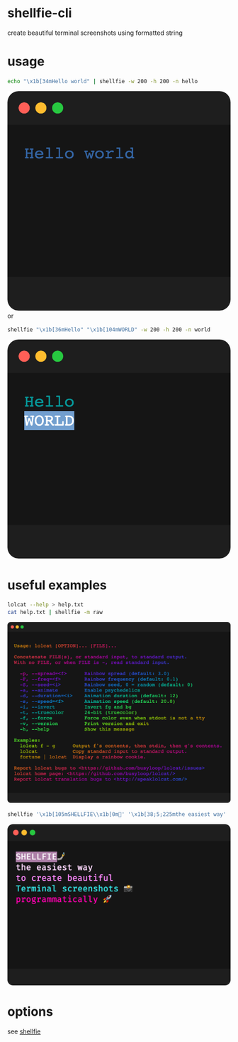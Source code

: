 # shellfie-cli
create beautiful terminal screenshots using formatted string

# usage
```bash
echo "\x1b[34mHello world" | shellfie -w 200 -h 200 -n hello
```
![](https://github.com/tool3/shellfie-cli/blob/master/shellfies/hello.png?raw=true)   
or
```bash
shellfie "\x1b[36mHello" "\x1b[104mWORLD" -w 200 -h 200 -n world
```
![](https://github.com/tool3/shellfie-cli/blob/master/shellfies/world.png?raw=true)   
# useful examples
```bash
lolcat --help > help.txt
cat help.txt | shellfie -m raw
```
![](https://github.com/tool3/shellfied/blob/master/lolcat.png?raw=true)

```bash
shellfie '\x1b[105mSHELLFIE\\x1b[0m🤳' '\x1b[38;5;225mthe easiest way' '\x1b[38;5;213mto create beautiful' '\x1b[38;5;14mCLI screenshots 📸' '\x1b[38;5;199mprogrammatically 🚀' -h 300 -w 400
```
![](https://github.com/tool3/shellfie/blob/master/shellfies/shellfie.png?raw=true)

# options

see [shellfie](https://github.com/tool3/shellfie)
